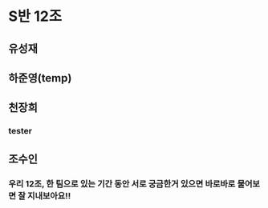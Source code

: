 # S반 12조

## 유성재

## 하준영(temp)

## 천장희
### tester

## 조수인

### 우리 12조, 한 팀으로 있는 기간 동안 서로 궁금한거 있으면 바로바로 물어보면 잘 지내보아요!!

